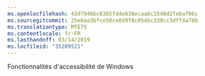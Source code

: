 ```yaml
---
ms.openlocfilehash: 43d7946bc8365fd4e638ecaa6c1548d2febaf06c
ms.sourcegitcommit: 25e6aa3bfce58ce8d9f8c054bc338cc3dff4a78b
ms.translationtype: MTE75
ms.contentlocale: fr-FR
ms.lasthandoff: 03/14/2019
ms.locfileid: "35289521"
---
```

Fonctionnalités d'accessibilité de Windows